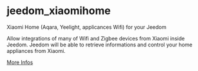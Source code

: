 # jeedom_xiaomihome

Xiaomi Home (Aqara, Yeelight, applicances Wifi) for your Jeedom

Allow integrations of many of Wifi and Zigbee devices from Xiaomi inside Jeedom. Jeedom will be able to retrieve informations and control your home appliances from Xiaomi.

[More Infos](https://lunarok-domotique.com/plugins-jeedom/xiaomi-home-jeedom/)
